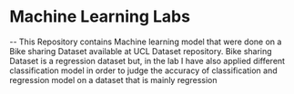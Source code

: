 # Machine Learning Labs
--
This Repository contains Machine learning model that were done on a Bike sharing Dataset available at UCL Dataset repository.
Bike sharing Dataset is a  regression dataset but, in the lab I have also applied different classification model in order to judge the accuracy of classification and regression model on a dataset that is mainly regression
